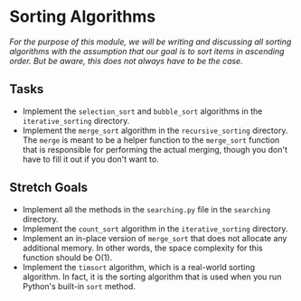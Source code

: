 # Sorting Algorithms
*For the purpose of this module, we will be writing and discussing all sorting algorithms with the assumption that our goal is to sort items in ascending order. But be aware, this does not always have to be the case.*

## Tasks
 - Implement the `selection_sort` and `bubble_sort` algorithms in the `iterative_sorting` directory. 
 - Implement the `merge_sort` algorithm in the `recursive_sorting` directory. The `merge` is meant to be a helper function to the `merge_sort` function that is responsible for performing the actual merging, though you don't have to fill it out if you don't want to. 

## Stretch Goals
 - Implement all the methods in the `searching.py` file in the `searching` directory.
 - Implement the `count_sort` algorithm in the `iterative_sorting` directory.
 - Implement an in-place version of `merge_sort` that does not allocate any additional memory. In other words, the space complexity for this function should be O(1).
 - Implement the `timsort` algorithm, which is a real-world sorting algorithm. In fact, it is the sorting algorithm that is used when you run Python's built-in `sort` method. 